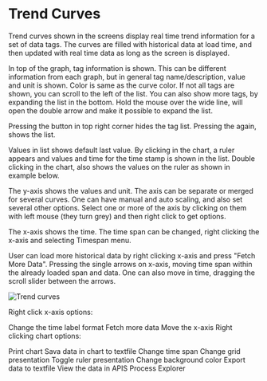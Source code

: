 # Trend Curves

Trend curves shown in the screens display real time trend information for a set of data tags. The curves are filled with historical data at load time, and then updated with real time data as long as the screen is displayed.

In top of the graph, tag information is shown. This can be different information from each graph, but in general tag name/description, value and unit is shown. Color is same as the curve color. If not all tags are shown, you can scroll to the left of the list. You can also show more tags, by expanding the list in the bottom. Hold the mouse over the wide line, will open the double arrow and make it possible to expand the list.

Pressing the  button in top right corner hides the tag list. Pressing the  again, shows the list.

Values in list shows default last value. By clicking in the chart, a ruler appears and values and time for the time stamp is shown in the list. Double clicking in the chart, also shows the values on the ruler as shown in example below.

The y-axis shows the values and unit. The axis can be separate or merged for several curves. One can have manual and auto scaling, and also set several other options. Select one or more of the axis by clicking on them with left mouse (they turn grey) and then right click to get options.

The x-axis shows the time. The time span can be changed, right clicking the x-axis and selecting Timespan menu.

User can load more historical data by right clicking x-axis and press "Fetch More Data". Pressing the single arrows on x-axis, moving time span within the already loaded span and data. One can also move in time, dragging the scroll slider between the arrows.

![Trend curves](../../img/TrendCurveExample.png) 

Right click x-axis options:

Change the time label format
Fetch more data
Move the x-axis
Right clicking chart options:

Print chart
Sava data in chart to textfile
Change time span
Change grid presentation
Toggle ruler presentation
Change background color
Export data to textfile
View the data in APIS Process Explorer
 